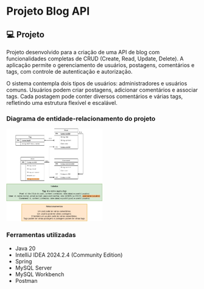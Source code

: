 # Projeto Blog API

## 💻 Projeto 
Projeto desenvolvido para a criação de uma API de blog com funcionalidades completas de CRUD (Create, Read, Update, Delete). A aplicação permite o gerenciamento de usuários, postagens, comentários e tags, com controle de autenticação e autorização.

O sistema contempla dois tipos de usuários: administradores e usuários comuns. Usuários podem criar postagens, adicionar comentários e associar tags. Cada postagem pode conter diversos comentários e várias tags, refletindo uma estrutura flexível e escalável.

### Diagrama de entidade-relacionamento do projeto
<img src="https://github.com/clarodriguess/FrameBlog/blob/main/relacaoEntidade-frameblog.png" width=50% height=50%>

### Ferramentas utilizadas
- Java 20
- IntelliJ IDEA 2024.2.4 (Community Edition)
- Spring
- MySQL Server
- MySQL Workbench
- Postman


